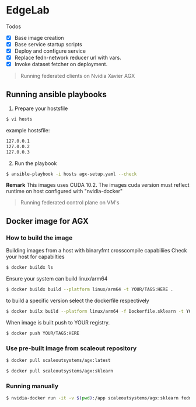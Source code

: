 # EdgeLab

Todos
- [x] Base image creation
- [x] Base service startup scripts
- [x] Deploy and configure service
- [x] Replace fedn-network reducer url with vars.
- [x] Invoke dataset fetcher on deployment.

> Running federated clients on Nvidia Xavier AGX
## Running ansible playbooks
1. Prepare your hostsfile
```bash
$ vi hosts
```
example hostsfile:

```txt
127.0.0.1
127.0.0.2
127.0.0.3
```
2. Run the playbook
```bash
$ ansible-playbook -i hosts agx-setup.yaml --check
```

**Remark**
This images uses CUDA 10.2.
The images cuda version must reflect runtime on host configured with "nvidia-docker"

> Running federated control plane on VM's

## Docker image for AGX

### How to build the image
Building images from a host with binaryfmt crosscompile capabiliies
Check your host for capabilties
```bash
$ docker buildx ls
```
Ensure your system can build linux/arm64

```bash
$ docker buildx build --platform linux/arm64 -t YOUR/TAGS:HERE .
```
to build a specific version select the dockerfile respectively
```bash
$ docker builx build --platform linux/arm64 -f Dockerfile.sklearn -t YOUR/TAGS:HERE .
```

When image is built push to YOUR registry.
```bash
$ docker push YOUR/TAGS:HERE
```

### Use pre-built image from scaleout repository

```bash
$ docker pull scaleoutsystems/agx:latest
```

```bash
$ docker pull scaleoutsystems/agx:sklearn
```


### Running manually

```bash
$ nvidia-docker run -it -v $(pwd):/app scaleoutsystems/agx:sklearn fedn run client -in fedn-network.yaml
